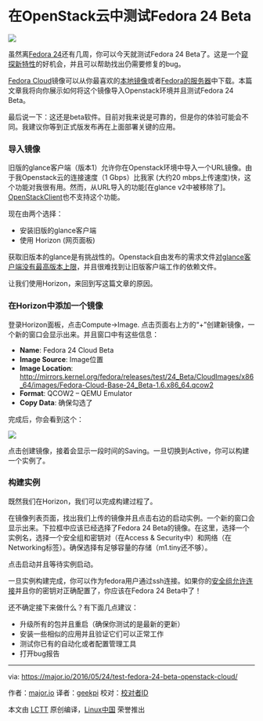 在OpenStack云中测试Fedora 24 Beta
===========================================

![](https://major.io/wp-content/uploads/2012/01/fedorainfinity.png)

虽然离[Fedora 24][1]还有几周，你可以今天就测试Fedora 24 Beta了。这是一个[窥探新特性][2]的好机会，并且可以帮助找出仍需要修复的bug。

[Fedora Cloud][3]镜像可以从你最喜欢的[本地镜像][4]或者[Fedora的服务器][5]中下载。本篇文章我将向你展示如何将这个镜像导入Openstack环境并且测试Fedora 24 Beta。

最后说一下：这还是beta软件。目前对我来说是可靠的，但是你的体验可能会不同。我建议你等到正式版发布再在上面部署关键的应用。

### 导入镜像

旧版的glance客户端（版本1）允许你在Openstack环境中导入一个URL镜像。由于我Openstack云的连接速度（1 Gbps）比我家 (大约20 mbps上传速度)快，这个功能对我很有用。然而，从URL导入的功能[在glance v2中被移除了]。[OpenStackClient][7]也不支持这个功能。

现在由两个选择：

- 安装旧版的glance客户端
- 使用 Horizon (网页面板)

获取旧版本的glance是有挑战性的。Openstack自由发布的需求文件[对glance客户端没有最高版本上限][8]，并且很难找到让旧版客户端工作的依赖文件。

让我们使用Horizon，来回到写这篇文章的原因。


### 在Horizon中添加一个镜像

登录Horizon面板，点击Compute->Image. 点击页面右上方的“+”创建新镜像，一个新的窗口会显示出来。并且窗口中有这些信息：

- **Name**: Fedora 24 Cloud Beta
- **Image Source**: Image位置
- **Image Location**: http://mirrors.kernel.org/fedora/releases/test/24_Beta/CloudImages/x86_64/images/Fedora-Cloud-Base-24_Beta-1.6.x86_64.qcow2
- **Format**: QCOW2 – QEMU Emulator
- **Copy Data**: 确保勾选了

完成后，你会看到这个：

![](https://major.io/wp-content/uploads/2016/05/horizon_image.png)

点击创建镜像，接着会显示一段时间的Saving。一旦切换到Active，你可以构建一个实例了。

### 构建实例

既然我们在Horizon，我们可以完成构建过程了。

在镜像列表页面，找出我们上传的镜像并且点击右边的启动实例。一个新的窗口会显示出来。下拉框中应该已经选择了Fedora 24 Beta的镜像。在这里，选择一个实例名，选择一个安全组和密钥对（在Access & Security中）和网络（在Networking标签）。确保选择有足够容量的存储（m1.tiny还不够）。

点击启动并且等待实例启动。

一旦实例构建完成，你可以作为fedora用户通过ssh连接。如果你的[安全组允许连接][9]并且你的密钥对正确配置了，你应该在Fedora 24 Beta中了！

还不确定接下来做什么？有下面几点建议：

- 升级所有的包并且重启（确保你测试的是最新的更新）
- 安装一些相似的应用并且验证它们可以正常工作
- 测试你已有的自动化或者配置管理工具
- 打开bug报告

--------------------------------------------------------------------------------

via: https://major.io/2016/05/24/test-fedora-24-beta-openstack-cloud/

作者：[major.io][a]
译者：[geekpi](https://github.com/geekpi)
校对：[校对者ID](https://github.com/校对者ID)

本文由 [LCTT](https://github.com/LCTT/TranslateProject) 原创编译，[Linux中国](https://linux.cn/) 荣誉推出

[a]: https://major.io/about-the-racker-hacker/
[1]: https://fedoraproject.org/wiki/Releases/24/Schedule
[2]: https://fedoraproject.org/wiki/Releases/24/ChangeSet
[3]: https://getfedora.org/en/cloud/
[4]: https://admin.fedoraproject.org/mirrormanager/mirrors/Fedora/24/x86_64
[5]: https://getfedora.org/en/cloud/download/
[6]: https://wiki.openstack.org/wiki/Glance-v2-v1-client-compatability
[7]: http://docs.openstack.org/developer/python-openstackclient/
[8]: https://github.com/openstack/requirements/blob/stable/liberty/global-requirements.txt#L159
[9]: https://major.io/2016/05/16/troubleshooting-openstack-network-connectivity/
